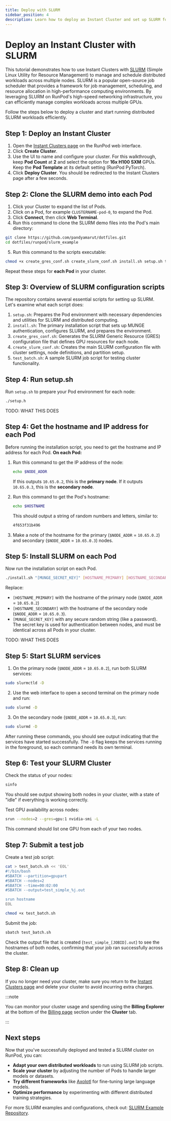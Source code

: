 ```yaml
---
title: Deploy with SLURM
sidebar_position: 4
description: Learn how to deploy an Instant Cluster and set up SLURM for distributed job scheduling.
---
```


# Deploy an Instant Cluster with SLURM

This tutorial demonstrates how to use Instant Clusters with [SLURM](https://slurm.schedmd.com/) (Simple Linux Utility for Resource Management) to manage and schedule distributed workloads across multiple nodes. SLURM is a popular open-source job scheduler that provides a framework for job management, scheduling, and resource allocation in high-performance computing environments. By leveraging SLURM on RunPod's high-speed networking infrastructure, you can efficiently manage complex workloads across multiple GPUs.

Follow the steps below to deploy a cluster and start running distributed SLURM workloads efficiently.

## Step 1: Deploy an Instant Cluster

1. Open the [Instant Clusters page](https://www.runpod.io/console/cluster) on the RunPod web interface.
2. Click **Create Cluster**.
3. Use the UI to name and configure your cluster. For this walkthrough, keep **Pod Count** at **2** and select the option for **16x H100 SXM** GPUs. Keep the **Pod Template** at its default setting (RunPod PyTorch).
4. Click **Deploy Cluster**. You should be redirected to the Instant Clusters page after a few seconds.

## Step 2: Clone the SLURM demo into each Pod

1. Click your Cluster to expand the list of Pods.
2. Click on a Pod, for example `CLUSTERNAME-pod-0`, to expand the Pod.
3. Click **Connect**, then click **Web Terminal**.
4. Run this command to clone the SLURM demo files into the Pod's main directory:

```bash
git clone https://github.com/pandyamarut/dotfiles.git
cd dotfiles/runpod/slurm_example
```

5. Run this command to the scripts executable:

```bash
chmod +x create_gres_conf.sh create_slurm_conf.sh install.sh setup.sh test_batch.sh
```

Repeat these steps for **each Pod** in your cluster.

## Step 3: Overview of SLURM configuration scripts

The repository contains several essential scripts for setting up SLURM. Let's examine what each script does:

1. `setup.sh`: Prepares the Pod environment with necessary dependencies and utilities for SLURM and distributed computing.
1. `install.sh`: The primary installation script that sets up MUNGE authentication, configures SLURM, and prepares the environment.
1. `create_gres_conf.sh`: Generates the SLURM Generic Resource (GRES) configuration file that defines GPU resources for each node.
1. `create_slurm_conf.sh`: Creates the main SLURM configuration file with cluster settings, node definitions, and partition setup.
1. `test_batch.sh`: A sample SLURM job script for testing cluster functionality.

## Step 4: Run setup.sh

Run `setup.sh` to prepare your Pod environment for each node:

```bash
./setup.h
```

TODO: WHAT THIS DOES

## Step 4: Get the hostname and IP address for each Pod

Before running the installation script, you need to get the hostname and IP address for each Pod. **On each Pod:**

1. Run this command to get the IP address of the node:

    ```bash
    echo $NODE_ADDR
    ```

    If this outputs `10.65.0.2`, this is the **primary node**. If it outputs `10.65.0.3`, this is the **secondary node**. 

2. Run this command to get the Pod's hostname:

    ```bash
    echo $HOSTNAME
    ```

    This should output a string of random numbers and letters, similar to:

    ```bash
    4f653f31b496
    ```

3. Make a note of the hostname for the primary (`$NODE_ADDR` = `10.65.0.2`) and secondary (`$NODE_ADDR` = `10.65.0.3`) nodes.

## Step 5: Install SLURM on each Pod

Now run the installation script on each Pod.

```bash
./install.sh "[MUNGE_SECRET_KEY]" [HOSTNAME_PRIMARY] [HOSTNAME_SECONDARY] `10.65.0.2` `10.65.0.3`
```

Replace:
- `[HOSTNAME_PRIMARY]` with the hostname of the primary node (`$NODE_ADDR` = `10.65.0.2`)
- `[HOSTNAME_SECONDARY]` with the hostname of the secondary node (`$NODE_ADDR` = `10.65.0.3`).
- `[MUNGE_SECRET_KEY]` with any secure random string (like a password). The secret key is used for authentication between nodes, and must be identical across all Pods in your cluster.

TODO: WHAT THIS DOES

## Step 5: Start SLURM services

1. On the primary node (`$NODE_ADDR` = `10.65.0.2`), run both SLURM services:

```bash
sudo slurmctld -D
```

2. Use the web interface to open a second terminal on the primary node and run:

```bash
sudo slurmd -D
```

3. On the secondary node (`$NODE_ADDR` = `10.65.0.3`), run:

```bash
sudo slurmd -D
```

After running these commands, you should see output indicating that the services have started successfully. The `-D` flag keeps the services running in the foreground, so each command needs its own terminal.

## Step 6: Test your SLURM Cluster

Check the status of your nodes:

```bash
sinfo
```

You should see output showing both nodes in your cluster, with a state of "idle" if everything is working correctly.

Test GPU availability across nodes:

```bash
srun --nodes=2 --gres=gpu:1 nvidia-smi -L
```

This command should list one GPU from each of your two nodes.

## Step 7: Submit a test job

Create a test job script:

```bash
cat > test_batch.sh << 'EOL'
#!/bin/bash
#SBATCH --partition=gpupart
#SBATCH --nodes=2
#SBATCH --time=00:02:00
#SBATCH --output=test_simple_%j.out

srun hostname
EOL

chmod +x test_batch.sh
```

Submit the job:

```bash
sbatch test_batch.sh
```

Check the output file that is created (`test_simple_[JOBID].out`) to see the hostnames of both nodes, confirming that your job ran successfully across the cluster.

## Step 8: Clean up

If you no longer need your cluster, make sure you return to the [Instant Clusters page](https://www.runpod.io/console/cluster) and delete your cluster to avoid incurring extra charges.

:::note

You can monitor your cluster usage and spending using the **Billing Explorer** at the bottom of the [Billing page](https://www.runpod.io/console/user/billing) section under the **Cluster** tab.

:::

## Next steps

Now that you've successfully deployed and tested a SLURM cluster on RunPod, you can:

- **Adapt your own distributed workloads** to run using SLURM job scripts.
- **Scale your cluster** by adjusting the number of Pods to handle larger models or datasets.
- **Try different frameworks** like [Axolotl](/instant-clusters/axolotl) for fine-tuning large language models.
- **Optimize performance** by experimenting with different distributed training strategies.

For more SLURM examples and configurations, check out:
[SLURM Example Repository](https://github.com/pandyamarut/dotfiles/tree/master/runpod/slurm_example).